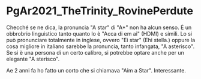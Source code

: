 # PgAr2021_TheTrinity_RovinePerdute
Checché se ne dica, la pronuncia "A star" di "A*" non ha alcun senso.
È un obbrobrio linguistico tanto quanto lo è "Acca di em ai" (HDMI) e simili.
Lo si può pronunciare totalmente in inglese, ovvero "Ei star" (Ehi stella.) oppure la cosa migliore in italiano sarebbe la pronuncia, tanto infangata, "A asterisco".
Se si è una persona di un certo calibro, si potrebbe optare anche per un elegante "A sterisco".

Ae 2 anni fa ho fatto un corto che si chiamava "Aim a Star". Interessante.